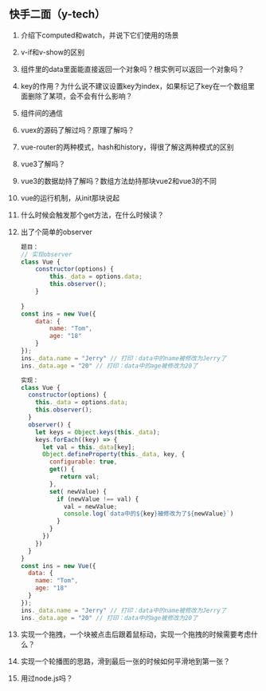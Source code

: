 ## 快手二面（y-tech）

1. 介绍下computed和watch，并说下它们使用的场景

2. v-if和v-show的区别

3. 组件里的data里面能直接返回一个对象吗？根实例可以返回一个对象吗？

4. key的作用？为什么说不建议设置key为index，如果标记了key在一个数组里面删除了某项，会不会有什么影响？

5. 组件间的通信

6. vuex的源码了解过吗？原理了解吗？

7. vue-router的两种模式，hash和history，得很了解这两种模式的区别

8. vue3了解吗？

9. vue3的数据劫持了解吗？数组方法劫持那块vue2和vue3的不同

10. vue的运行机制，从init那块说起

11. 什么时候会触发那个get方法，在什么时候读？

12. 出了个简单的observer

    ```js
    题目：
    // 实现observer
    class Vue {
        constructor(options) {
            this._data = options.data;
            this.observer();
        }
      
    }
    const ins = new Vue({
        data: {
            name: "Tom",
            age: "18"
        }
    });
    ins._data.name = "Jerry" // 打印：data中的name被修改为Jerry了
    ins._data.age = "20" // 打印：data中的age被修改为20了
    ```

    ```js
    实现：
    class Vue {
      constructor(options) {
        this._data = options.data;
        this.observer();
      }
      observer() {
        let keys = Object.keys(this._data);
        keys.forEach((key) => {
          let val = this._data[key];
          Object.defineProperty(this._data, key, {
            configurable: true,
            get() {
               return val;
            },
            set( newValue) {
              if (newValue !== val) {
                val = newValue;
                console.log(`data中的${key}被修改为了${newValue}`)
              }
            }
          })
        })
      }
    }
    const ins = new Vue({
      data: {
        name: "Tom",
        age: "18"
      }
    });
    ins._data.name = "Jerry" // 打印：data中的name被修改为Jerry了
    ins._data.age = "20" // 打印：data中的age被修改为20了
    
    ```

13. 实现一个拖拽，一个块被点击后跟着鼠标动，实现一个拖拽的时候需要考虑什么？

14. 实现一个轮播图的思路，滑到最后一张的时候如何平滑地到第一张？

15. 用过node.js吗？

